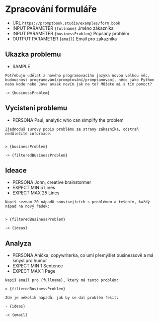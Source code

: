# Zpracování formuláře


-   URL `https://promptbook.studio/examples/form.book`
-   INPUT PARAMETER `{fullname}` Jméno zákazníka
-   INPUT PARAMETER `{businessProblem}` Popsaný problém
-   OUTPUT PARAMETER `{email}` Email pro zakaznika


## Ukazka problemu

- SAMPLE

```
Potřebuju udělat z nového programovacího jazyka novou velkou věc, budoucnost programování/promptování/promptamovaní, něco jako Python nebo Node nebo Java avsak nevím jak na to? Můžete mi s tím pomoct?
```

`-> {businessProblem}`

## Vycisteni problemu

-   PERSONA Paul, analytic who can simplify the problem

```
Zjednoduš surový popis problému ze strany zákazníka, odstraň nedůležité informace:


> {businessProblem}

```

`-> {filteredBusinessProblem}`

## Ideace

-   PERSONA John, creative brainstormer
-   EXPECT MIN 5 Lines
-   EXPECT MAX 25 Lines
<!-- TODO: !!! -   KNOWLEGDE ./company-strategy.pdf -->

```
Napiš seznam 20 nápadů souvisejících s problémem a řešením, každý nápad na nový řádek:


> {filteredBusinessProblem}

```

`-> {ideas}`

## Analyza

-   PERSONA Anička, copywriterka, co umí přemýšlet businessově a má smysl pro humor
-   EXPECT MIN 1 Sentence
-   EXPECT MAX 1 Page
<!-- TODO: !!! -   KNOWLEGDE ./company-strategy.pdf -->

```
Napiš email pro {fullname}, který má tento problém:

> {filteredBusinessProblem}

Zde je několik nápadů, jak by se dal problém řešit:

- {ideas}

```

`-> {email}`
